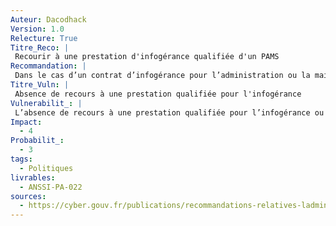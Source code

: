 ```yaml
---
Auteur: Dacodhack
Version: 1.0
Relecture: True
Titre_Reco: |
 Recourir à une prestation d'infogérance qualifiée d'un PAMS
Recommandation: |
 Dans le cas d’un contrat d’infogérance pour l’administration ou la maintenance d’un SI, il est recommandé d’avoir recours à un prestataire d’administration et de maintenance sécurisées qualifié et de contractualiser avec lui [une prestation qualifiée](https://cyber.gouv.fr/produits-services-qualifies).
Titre_Vuln: |
 Absence de recours à une prestation qualifiée pour l'infogérance
Vulnerabilit_: |
 L’absence de recours à une prestation qualifiée pour l’infogérance ou la maintenance expose le SI à des risques accrus d’erreurs, de failles de sécurité ou d’actes malveillants en raison d’un manque de garanties sur la sécurité et les compétences du prestataire.
Impact: 
  - 4
Probabilit_: 
  - 3
tags:
  - Politiques
livrables:
  - ANSSI-PA-022
sources:
  - https://cyber.gouv.fr/publications/recommandations-relatives-ladministration-securisee-des-si
---
```

